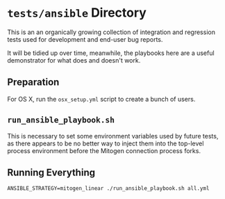 
# ``tests/ansible`` Directory

This is an an organically growing collection of integration and regression
tests used for development and end-user bug reports.

It will be tidied up over time, meanwhile, the playbooks here are a useful
demonstrator for what does and doesn't work.


## Preparation

For OS X, run the ``osx_setup.yml`` script to create a bunch of users.


## ``run_ansible_playbook.sh``

This is necessary to set some environment variables used by future tests, as
there appears to be no better way to inject them into the top-level process
environment before the Mitogen connection process forks.


## Running Everything

```
ANSIBLE_STRATEGY=mitogen_linear ./run_ansible_playbook.sh all.yml
```
